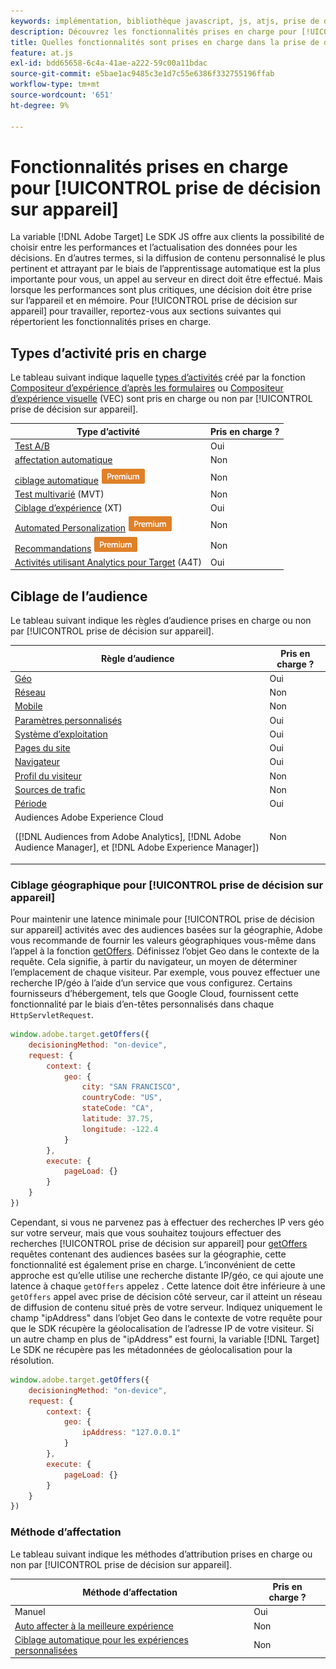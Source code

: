 ```yaml
---
keywords: implémentation, bibliothèque javascript, js, atjs, prise de décision sur les appareils, prise de décision sur les appareils, fonctionnalités prises en charge, 8 $
description: Découvrez les fonctionnalités prises en charge pour [!UICONTROL prise de décision sur appareil].
title: Quelles fonctionnalités sont prises en charge dans la prise de décision sur les périphériques ?
feature: at.js
exl-id: bdd65658-6c4a-41ae-a222-59c00a11bdac
source-git-commit: e5bae1ac9485c3e1d7c55e6386f332755196ffab
workflow-type: tm+mt
source-wordcount: '651'
ht-degree: 9%

---
```


# Fonctionnalités prises en charge pour [!UICONTROL prise de décision sur appareil]

La variable [!DNL Adobe Target] Le SDK JS offre aux clients la possibilité de choisir entre les performances et l’actualisation des données pour les décisions. En d’autres termes, si la diffusion de contenu personnalisé le plus pertinent et attrayant par le biais de l’apprentissage automatique est la plus importante pour vous, un appel au serveur en direct doit être effectué. Mais lorsque les performances sont plus critiques, une décision doit être prise sur l’appareil et en mémoire. Pour [!UICONTROL prise de décision sur appareil] pour travailler, reportez-vous aux sections suivantes qui répertorient les fonctionnalités prises en charge.

## Types d’activité pris en charge

Le tableau suivant indique laquelle [types d’activités](https://experienceleague.adobe.com/docs/target/using/activities/target-activities-guide.html) créé par la fonction [Compositeur d’expérience d’après les formulaires](https://experienceleague.adobe.com/docs/target/using/experiences/form-experience-composer.html) ou [Compositeur d’expérience visuelle](https://experienceleague.adobe.com/docs/target/using/experiences/vec/visual-experience-composer.html) (VEC) sont pris en charge ou non par [!UICONTROL prise de décision sur appareil].

| Type d’activité | Pris en charge ? |
| --- | --- |
| [Test A/B](https://experienceleague.adobe.com/docs/target/using/activities/abtest/test-ab.html) | Oui |
| [affectation automatique](https://experienceleague.adobe.com/docs/target/using/activities/auto-allocate/automated-traffic-allocation.html) | Non |
| [ciblage automatique](https://experienceleague.adobe.com/docs/target/using/activities/auto-target/auto-target-to-optimize.html) ![Premium](../../../assets/premium.png) | Non |
| [Test multivarié](https://experienceleague.adobe.com/docs/target/using/activities/multivariate-test/multivariate-testing.html) (MVT) | Non |
| [Ciblage d’expérience](https://experienceleague.adobe.com/docs/target/using/activities/experience-targeting/experience-target.html) (XT) | Oui |
| [Automated Personalization](https://experienceleague.adobe.com/docs/target/using/activities/automated-personalization/automated-personalization.html) ![Premium](../../../assets/premium.png) | Non |
| [Recommandations](https://experienceleague.adobe.com/docs/target/using/recommendations/recommendations.html) ![Premium](../../../assets/premium.png) | Non |
| [Activités utilisant Analytics pour Target](https://experienceleague.adobe.com/docs/target/using/integrate/a4t/a4t.html?) (A4T) | Oui |

## Ciblage de l’audience

Le tableau suivant indique les règles d’audience prises en charge ou non par [!UICONTROL prise de décision sur appareil].

| Règle d’audience | Pris en charge ? |
| --- | --- |
| [Géo](https://experienceleague.adobe.com/docs/target/using/audiences/create-audiences/categories-audiences/geo.html) | Oui |
| [Réseau](https://experienceleague.adobe.com/docs/target/using/audiences/create-audiences/categories-audiences/network.html) | Non |
| [Mobile](https://experienceleague.adobe.com/docs/target/using/audiences/create-audiences/categories-audiences/mobile.html) | Non |
| [Paramètres personnalisés](https://experienceleague.adobe.com/docs/target/using/audiences/create-audiences/categories-audiences/custom-parameters.html) | Oui |
| [Système d’exploitation](https://experienceleague.adobe.com/docs/target/using/audiences/create-audiences/categories-audiences/operating-system.html) | Oui |
| [Pages du site](https://experienceleague.adobe.com/docs/target/using/audiences/create-audiences/categories-audiences/site-pages.html) | Oui |
| [Navigateur](https://experienceleague.adobe.com/docs/target/using/audiences/create-audiences/categories-audiences/browser.html) | Oui |
| [Profil du visiteur](https://experienceleague.adobe.com/docs/target/using/audiences/create-audiences/categories-audiences/visitor-profile.html) | Non |
| [Sources de trafic](https://experienceleague.adobe.com/docs/target/using/audiences/create-audiences/categories-audiences/traffic-sources.html) | Non |
| [Période](https://experienceleague.adobe.com/docs/target/using/audiences/create-audiences/categories-audiences/time-frame.html) | Oui |
| Audiences Adobe Experience Cloud<P>([!DNL Audiences from Adobe Analytics], [!DNL Adobe Audience Manager], et [!DNL Adobe Experience Manager]) | Non |

### Ciblage géographique pour [!UICONTROL prise de décision sur appareil]

Pour maintenir une latence minimale pour [!UICONTROL prise de décision sur appareil] activités avec des audiences basées sur la géographie, Adobe vous recommande de fournir les valeurs géographiques vous-même dans l’appel à la fonction [getOffers](/help/dev/implement/client-side/atjs/atjs-functions/adobe-target-getoffers-atjs-2.md). Définissez l’objet Geo dans le contexte de la requête. Cela signifie, à partir du navigateur, un moyen de déterminer l’emplacement de chaque visiteur. Par exemple, vous pouvez effectuer une recherche IP/géo à l’aide d’un service que vous configurez. Certains fournisseurs d’hébergement, tels que Google Cloud, fournissent cette fonctionnalité par le biais d’en-têtes personnalisés dans chaque `HttpServletRequest`.

```javascript {line-numbers="true"}
window.adobe.target.getOffers({ 
    decisioningMethod: "on-device", 
    request: { 
        context: { 
            geo: { 
                city: "SAN FRANCISCO", 
                countryCode: "US", 
                stateCode: "CA", 
                latitude: 37.75, 
                longitude: -122.4 
            } 
        }, 
        execute: { 
            pageLoad: {} 
        } 
    } 
})
```

Cependant, si vous ne parvenez pas à effectuer des recherches IP vers géo sur votre serveur, mais que vous souhaitez toujours effectuer des recherches [!UICONTROL prise de décision sur appareil] pour [getOffers](/help/dev/implement/client-side/atjs/atjs-functions/adobe-target-getoffers-atjs-2.md) requêtes contenant des audiences basées sur la géographie, cette fonctionnalité est également prise en charge. L’inconvénient de cette approche est qu’elle utilise une recherche distante IP/géo, ce qui ajoute une latence à chaque `getOffers` appelez . Cette latence doit être inférieure à une `getOffers` appel avec prise de décision côté serveur, car il atteint un réseau de diffusion de contenu situé près de votre serveur. Indiquez uniquement le champ &quot;ipAddress&quot; dans l’objet Geo dans le contexte de votre requête pour que le SDK récupère la géolocalisation de l’adresse IP de votre visiteur. Si un autre champ en plus de &quot;ipAddress&quot; est fourni, la variable [!DNL Target] Le SDK ne récupère pas les métadonnées de géolocalisation pour la résolution.

```javascript {line-numbers="true"}
window.adobe.target.getOffers({ 
    decisioningMethod: "on-device", 
    request: { 
        context: { 
            geo: { 
                ipAddress: "127.0.0.1" 
            } 
        }, 
        execute: { 
            pageLoad: {} 
        } 
    } 
})
```

### Méthode d’affectation

Le tableau suivant indique les méthodes d’attribution prises en charge ou non par [!UICONTROL prise de décision sur appareil].

| Méthode d’affectation | Pris en charge ? |
| --- | --- |
| Manuel | Oui |
| [Auto affecter à la meilleure expérience](https://experienceleague.adobe.com/docs/target/using/activities/auto-allocate/automated-traffic-allocation.html) | Non |
| [Ciblage automatique pour les expériences personnalisées](https://experienceleague.adobe.com/docs/target/using/activities/auto-target/auto-target-to-optimize.html) | Non |
